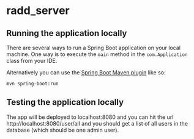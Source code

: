 # radd_server

## Running the application locally

There are several ways to run a Spring Boot application on your local machine. One way is to execute the `main` method in the `com.Application` class from your IDE.

Alternatively you can use the [Spring Boot Maven plugin](https://docs.spring.io/spring-boot/docs/current/reference/html/build-tool-plugins-maven-plugin.html) like so:

```shell
mvn spring-boot:run
```
## Testing the application locally

The app will be deployed to localhost:8080 and you can hit the url http://localhost:8080/user/all and you should get a list of all users in the database (which should be one admin user).
